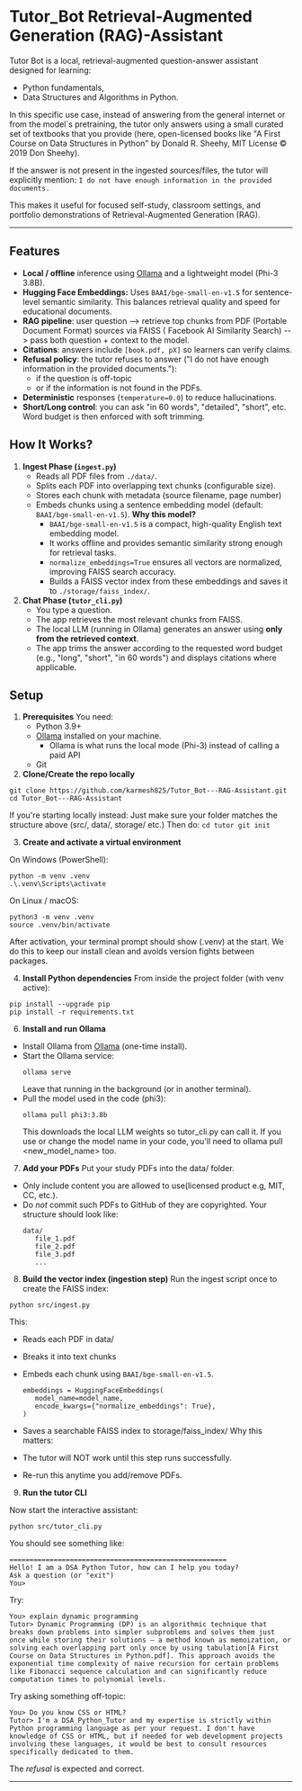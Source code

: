 # Tutor_Bot Retrieval-Augmented Generation (RAG)-Assistant
Tutor Bot is a local, retrieval-augmented question-answer assistant designed for learning:
- Python fundamentals,
- Data Structures and Algorithms in Python.

In this specific use case, instead of answering from the general internet or from the model`s pretraining, the tutor only answers using a small curated set of textbooks that you provide (here, open-licensed books like "A First Course on Data Structures in Python" by Donald R. Sheehy, MIT License © 2019 Don Sheehy).

If the answer is not present in the ingested sources/files, the tutor will explicitly mention:
``I do not have enough information in the provided documents.``

This makes it useful for focused self-study, classroom settings, and portfolio demonstrations of Retrieval-Augmented Generation (RAG).

---

## Features

- **Local / offline** inference using [Ollama](https://ollama.ai) and a lightweight model (Phi-3 3.8B).
- **Hugging Face Embeddings:** Uses `BAAI/bge-small-en-v1.5` for sentence-level semantic similarity. This balances retrieval quality and speed for educational documents.
- **RAG pipeline**:
   user question --> retrieve top chunks from PDF (Portable Document Format) sources via FAISS ( Facebook AI Similarity Search) --> pass both question + context to the model.
- **Citations**: answers include `[book.pdf, pX]` so learners can verify claims.
- **Refusal policy**: the tutor refuses to answer ("I do not have enough information in the provided documents."):
  - if the question is off-topic 
  - or if the information is not found in the PDFs.
- **Deterministic** responses (`temperature=0.0`) to reduce hallucinations.
- **Short/Long control**: you can ask "in 60 words", "detailed", "short", etc. Word budget is then enforced with soft trimming.

## How It Works?

1. **Ingest Phase (`ingest.py`)**
   - Reads all PDF files from `./data/`.
   - Splits each PDF into overlapping text chunks (configurable size).
   - Stores each chunk with metadata (source filename, page number)
   - Embeds chunks using a sentence embedding model (default: `BAAI/bge-small-en-v1.5`).
       **Why this model?**
     - `BAAI/bge-small-en-v1.5` is a compact, high-quality English text embedding model.  
     - It works offline and provides semantic similarity strong enough for retrieval tasks.  
     - `normalize_embeddings=True` ensures all vectors are normalized, improving FAISS search accuracy.
     - Builds a FAISS vector index from these embeddings and saves it to `./storage/faiss_index/`.
2. **Chat Phase (`tutor_cli.py`)**
   - You type a question.
   - The app retrieves the most relevant chunks from FAISS.
   - The local LLM (running in Ollama) generates an answer using **only from the retrieved context**.
   - The app trims the answer according to the requested word budget (e.g., "long", "short", "in 60 words") and displays citations where applicable.


## Setup
1.  **Prerequisites**
   You need:
      * Python 3.9+
      * [Ollama](https://ollama.ai) installed on your machine.
         * Ollama is what runs the local mode (Phi-3) instead of calling a paid API
      * Git
2.  **Clone/Create the repo locally**
   ```
   git clone https://github.com/karmesh825/Tutor_Bot---RAG-Assistant.git
   cd Tutor_Bot---RAG-Assistant
   ```
   If you're starting locally instead:
   Just make sure your folder matches the structure above (src/, data/, storage/ etc.)
   Then do:
      ```
      cd tutor
      git init
      ```


3.  **Create and activate a virtual environment**

   On Windows (PowerShell):
   ```
   python -m venv .venv
   .\.venv\Scripts\activate
   ```
   On Linux / macOS:

   ```
   python3 -m venv .venv
   source .venv/bin/activate
   ```

   After activation, your terminal prompt should show (.venv) at the start.
   We do this to keep our install clean and avoids version fights between packages.
   
   
4.  **Install Python dependencies**
   From inside the project folder (with venv active):
   ```
   pip install --upgrade pip
   pip install -r requirements.txt
   ```
6.  **Install and run Ollama**
   * Install Ollama from [Ollama](https://ollama.ai) (one-time install).
   * Start the Ollama service:
       ```
       ollama serve
       ```
       Leave that running in the background (or in another terminal).
   * Pull the model used in the code (phi3):
       ```
       ollama pull phi3:3.8b
       ```
       This downloads the local LLM weights so tutor_cli.py can call it.
   If you use or change the model name in your code, you'll need to ollama pull <new_model_name> too.




7.  **Add your PDFs**
   Put your study PDFs into the data/ folder.
   * Only include content you are allowed to use(licensed product e.g, MIT, CC, etc.).
   * Do *not* commit such PDFs to GitHub of they are copyrighted.
     Your structure should look like:
        ```
        data/
           file_1.pdf
           file_2.pdf
           file_3.pdf
           ...
        ```


8.  **Build the vector index (ingestion step)**
   Run the ingest script once to create the FAISS index:
   ```
   python src/ingest.py
   ```
   This:
   * Reads each PDF in data/
   * Breaks it into text chunks
   * Embeds each chunk using `BAAI/bge-small-en-v1.5`.
     ```
     embeddings = HuggingFaceEmbeddings(
        model_name=model_name,
        encode_kwargs={"normalize_embeddings": True},
     )
     ```
   * Saves a searchable FAISS index to storage/faiss_index/
   Why this matters:

   * The tutor will NOT work until this step runs successfully.
   * Re-run this anytime you add/remove PDFs.

   
9.  **Run the tutor CLI**

Now start the interactive assistant:
   ```
   python src/tutor_cli.py
   ```
You should see something like:
   ```
   ======================================================
   Hello! I am a DSA Python Tutor, how can I help you today?
   Ask a question (or "exit")
   You>
   ```
Try:
   ```
   You> explain dynamic programming
   Tutor> Dynamic Programming (DP) is an algorithmic technique that breaks down problems into simpler subproblems and solves them just once while storing their solutions – a method known as memoization, or        solving each overlapping part only once by using tabulation[A First Course on Data Structures in Python.pdf]. This approach avoids the exponential time complexity of naive recursion for certain problems like Fibonacci sequence calculation and can significantly reduce computation times to polynomial levels.

   ```
Try asking something off-topic:
   ```
   You> Do you know CSS or HTML?
   Tutor> I'm a DSA_Python_Tutor and my expertise is strictly within Python programming language as per your request. I don't have knowledge of CSS or HTML, but if needed for web development projects involving these languages, it would be best to consult resources specifically dedicated to them.
   ```
   The *refusal* is expected and correct.



-----------------------------------





